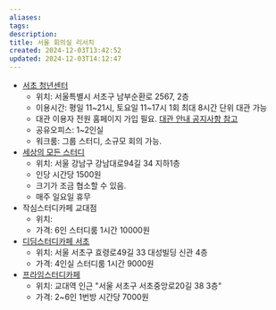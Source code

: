 ```yaml
---
aliases: 
tags: 
description:
title: 서울 회의실 리서치
created: 2024-12-03T13:42:52
updated: 2024-12-03T14:12:47
---
```

- [서초 청년센터](https://www.seochoyc.org)
	- 위치: 서울특별시 서초구 남부순환로 2567, 2층
	- 이용시간: 평일 11~21시, 토요일 11~17시 1회 최대 8시간 단위 대관 가능
	- 대관 이용자 전원 홈페이지 가입 필요. [대관 안내 공지사항 참고](https://www.seochoyc.org/sub_news/announcement.php?mode=view&number=52&page=1&b_name=notice)
	- 공유오피스: 1~2인실 
	- 워크룸: 그룹 스터디, 소규모 회의 가능. 
- [세상의 모든 스터디](https://www.spacecloud.kr/space/39013)
	- 위치: 서울 강남구 강남대로94길 34 지하1층
	- 인당 시간당 1500원
	- 크기가 조금 협소할 수 있음.
	- 매주 일요일 휴무
- 작심스터디카페 교대점
	- 위치:
	- 가격: 6인 스터디룸 1시간 10000원
- [디딤스터디카페 서초](https://naver.me/57w8OPMf)
	- 위치: 서울 서초구 효령로49길 33 대성빌딩 신관 4층
	- 가격: 4인실 스터디룸 1시간 9000원
- [프라임스터디카페](https://naver.me/GHvZiPjd)
	- 위치: 교대역 인근 "서울 서초구 서초중앙로20길 38 3층"
	- 가격: 2~6인 1번방 시간당 7000원
